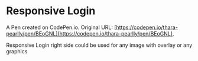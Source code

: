 # Responsive Login

A Pen created on CodePen.io. Original URL: [https://codepen.io/thara-pearlly/pen/BEoGNL](https://codepen.io/thara-pearlly/pen/BEoGNL).

Responsive Login right side could be used for any image with overlay or any graphics
